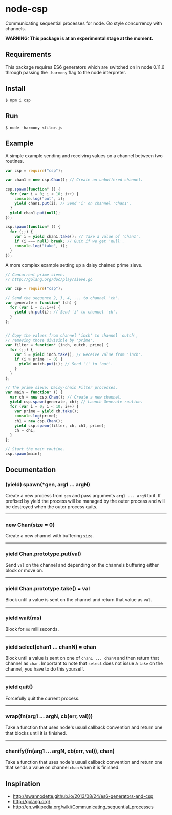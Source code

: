 # node-csp

Communicating sequential processes for node. Go style concurrency with
channels.

**WARNING: This package is at an experimental stage at the moment.**

## Requirements

This package requires ES6 generators which are switched on in node 0.11.6
through passing the `-harmony` flag to the node interpreter.

## Install

    $ npm i csp

## Run

    $ node -harmony <file>.js

## Example

A simple example sending and receiving values on a channel between
two routines.

```js
var csp = require("csp");

var chan1 = new csp.Chan(); // Create an unbuffered channel.

csp.spawn(function* () {
  for (var i = 0; i < 10; i++) {
    console.log("put", i);
    yield chan1.put(i); // Send 'i' on channel 'chan1'.
  }
  yield chan1.put(null);
});

csp.spawn(function* () {
  for (;;) {
    var i = yield chan1.take(); // Take a value of 'chan1'.
    if (i === null) break; // Quit if we get 'null'.
    console.log("take", i);
  }
});
```

A more complex example setting up a daisy chained prime sieve.

```js
// Concurrent prime sieve.
// http://golang.org/doc/play/sieve.go

var csp = require("csp");

// Send the sequence 2, 3, 4, ... to channel 'ch'.
var generate = function* (ch) {
  for (var i = 2;;i++) {
    yield ch.put(i); // Send 'i' to channel 'ch'.
  }
};


// Copy the values from channel 'inch' to channel 'outch',
// removing those divisible by 'prime'.
var filter = function* (inch, outch, prime) {
  for (;;) {
    var i = yield inch.take(); // Receive value from 'inch'.
    if (i % prime != 0) {
      yield outch.put(i); // Send 'i' to 'out'.
    }
  }
};

// The prime sieve: Daisy-chain Filter processes.
var main = function* () {
  var ch = new csp.Chan(); // Create a new channel.
  yield csp.spawn(generate, ch); // Launch Generate routine.
  for (var i = 0; i < 10; i++) {
    var prime = yield ch.take();
    console.log(prime);
    ch1 = new csp.Chan();
    yield csp.spawn(filter, ch, ch1, prime);
    ch = ch1;
  }
};

// Start the main routine.
csp.spawn(main);
```

## Documentation

### (yield) spawn(*gen, arg1 ... argN)

Create a new process from `gen` and pass arguments `arg1 ... argN` to it.
If prefixed by yield the process will be managed by the outer process
and will be destroyed when the outer process quits.

* * *

### new Chan(size = 0)

Create a new channel with buffering `size`.

* * *

### yield Chan.prototype.put(val)

Send `val` on the channel and depending on the channels buffering
either block or move on.

* * *

### yield Chan.prototype.take() = val

Block until a value is sent on the channel and return that value as `val`.

* * *

### yield wait(ms)

Block for `ms` milliseconds.

* * *

### yield select(chan1 ... chanN) = chan

Block until a value is sent on one of `chan1 ... chanN` and then return
that channel as `chan`. Important to note that `select` does not issue a
`take` on the channel, you have to do this yourself.

* * *

### yield quit()

Forcefully quit the current process.

* * *

### wrap(fn(arg1 ... argN, cb(err, val)))

Take a function that uses node's usual callback convention and return
one that blocks until it is finished.

* * *

### chanify(fn(arg1 ... argN, cb(err, val)), chan)

Take a function that uses node's usual callback convention and return
one that sends a value on channel `chan` when it is finished.

## Inspiration

* http://swannodette.github.io/2013/08/24/es6-generators-and-csp
* http://golang.org/
* http://en.wikipedia.org/wiki/Communicating_sequential_processes
